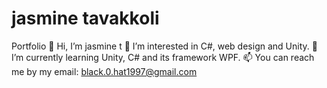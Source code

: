 # jasmine tavakkoli
Portfolio
👋 Hi, I’m jasmine t
👀 I’m interested in C#, web design and Unity.
🌱 I’m currently learning Unity, C# and its framework WPF.
📫 You can reach me by my email: black.0.hat1997@gmail.com
